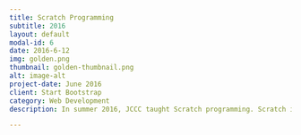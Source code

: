 ```yaml
---
title: Scratch Programming
subtitle: 2016
layout: default
modal-id: 6
date: 2016-6-12
img: golden.png
thumbnail: golden-thumbnail.png
alt: image-alt
project-date: June 2016
client: Start Bootstrap
category: Web Development
description: In summer 2016, JCCC taught Scratch programming. Scratch is a block-based coding site that is easy to learn, fun to use, and fairly powerful. Below are some of the programs developed by club members. Click the link to run the program. <br><a href="https://scratch.mit.edu/projects/118390165">Simple Drawing</a></br><br><a href="https://scratch.mit.edu/projects/118263308">More Drawing</a></br><br><a href="https://scratch.mit.edu/projects/114700603">Simple Playable Nyan Cat Game</a></br>

---
```

